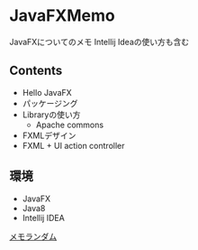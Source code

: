 # JavaFXMemo

JavaFXについてのメモ
Intellij Ideaの使い方も含む

## Contents

- Hello JavaFX
- パッケージング
- Libraryの使い方
  - Apache commons
- FXMLデザイン
- FXML + UI action controller


## 環境
- JavaFX
- Java8
- Intellij IDEA

[メモランダム](https://github.com/paraya3636/JavaFXMemo/blob/master/memo.md)

